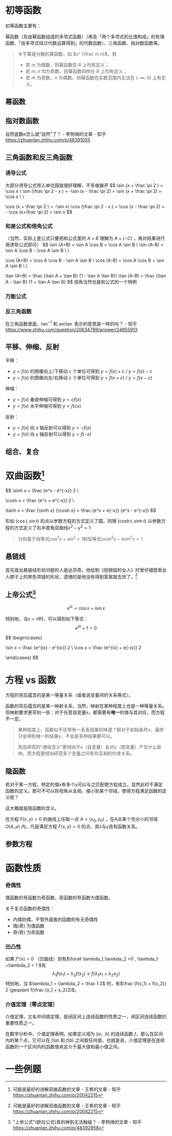 

# 初等函数

初等函数主要有：

幂函数（及由幂函数组成的多项式函数）（再及「两个多项式的比值构成」的有理函数、「由多项式经过代数运算得到」的代数函数）、三角函数、指对数函数等。

> 关于幂是分数的幂函数，如 $x^ {\frac m n}$，若
>
> * 若 $m$ 为偶数，则幂函数在 $R$ 上均有定义；
> * 若 $m,n$ 均为奇数，则幂函数同样在 $R$ 上均有定义；
> * 若 $m$ 为奇数，$n$ 为偶数，则幂函数在实数范围内无法在 $(-\infty ,0)$ 上有定义。

## 幂函数



## 指对数函数

自然底数e怎么就“自然”了？ - 李狗嗨的文章 - 知乎 https://zhuanlan.zhihu.com/p/48391055



## 三角函数和反三角函数

### 诱导公式

大部分诱导公式带入单位圆就很好理解，不多做展开
$$
\sin (x + \frac \pi 2 ) = \cos x \\
\sin (\frac \pi 2 - x ) = -\sin (x - \frac \pi 2) = \sin (x + \frac \pi 2) = \cos x \\
\\

\cos (x + \frac \pi 2 ) = -\sin x\\
\cos (\frac \pi 2 - x ) = \cos (x - \frac \pi 2) = - \cos (x+\frac \pi 2) = \sin x
$$


### 和差公式和倍角公式

（当然，实际上差公式只要把和公式里的 $A+B$  理解为 $A +(-C)$ ，再对结果进行用诱导公式即可）
$$
\sin (A+B) = \sin A \cos B + \cos A \sin B \\
\sin (A-B) = \sin A \cos B - \cos A \sin B \\
\\

\cos (A+B) = \cos A \cos B - \sin A \sin B \\
\cos (A-B) = \cos A \cos B + \sin A \sin B \\
\\

\tan (A+B) = \frac {\tan A + \tan B} {1 - \tan A \tan B}\\
\tan (A-B) = \frac {\tan A - \tan B} {1 + \tan A \tan B}
$$
倍角当然也是和公式的一个特例

### 万能公式





### 反三角函数



在三角函数里面，$\tan ^{-1}$ 和 $\arctan$ 表示的意思是一样的吗？ - 知乎 https://www.zhihu.com/question/20634799/answer/24855913



## 平移、伸缩、反射

平移：

* $y = f(x)$ 的图像向上/下移动 c 个单位可得到 $y = f(x) + c$ / $y= f(x) -c$
* $y = f(x)$ 的图像向左/右移动 c 个单位可得到 $y = f(x + c )$ / $y= f(x- c)$

伸缩：

* $y = f(x)$  垂直伸缩可得到 $y = cf(x)$
* $y=f(x)$ 水平伸缩可得到 $y = f(cx)$

反射：

* $y = f(x)$ 向 x 轴反射可以得到 $y = - f(x)$
* $y = f(x)$ 向 y 轴反射可以得到 $y = f(-x)$



## 组合、复合







# 双曲函数[^2]

$$
\sinh x = \frac {e^x - e^{-x}} 2  \\

\cosh x = \frac {e^x + e^{-x}} 2  \\

\tanh x = \frac {\sinh x} {\cosh x} = \frac {e^x + e{-x}} {e^x - e^{-x}}
$$



形如 $(\cos t, \sin t)$ 的点以参数方程的方式定义了圆，同理 $(\cosh t, \sinh t)$ 以参数方程的方式定义了右半直角双曲线$x^2 - y^2 =1$

> 分别基于恒等式$\cos ^2 x + \sin ^2 = 1$和恒等式$\cosh ^ 2 x - \sinh ^2 x = 1$

## 悬链线

首先提出悬链线形状问题的人是达芬奇。他绘制《抱银貂的女人》时曾仔细思索女人脖子上的黑色项链的形状，遗憾的是他没有得到答案就去世了。[^2]







## 上帝公式[^3]

$$
e^{ix} = \cos x + i \sin x
$$

特别地，当$x = \pi$时，可以得到如下等式：
$$
e^{i\pi}  + 1 = 0
$$





$$
\begin{cases}

\sin x = \frac {e^{ix} - e^{ix}} 2   \\
\cos x = \frac {e^{ix} + e{-ix}} 2 

\end{cases}
$$





# 方程 vs 函数

方程的背后蕴含的是某一等量关系（或者说变量间的关系等式）。

函数的背后蕴含的是某一映射关系，当然，映射在某种程度上也是一种等量关系。但映射要求更苛刻一些：对于任意自变量x，都需要有**唯一**的值与其对应，而方程不一定。

> 某种程度上，函数似乎还带有一丢丢因果的味道？即对于初始条件x，最终只会得到唯一的结果y，不会是多种结果都可以。
>
> 而且研究的“通俗含义”更倾向于x（自变量）会对y（因变量）产生什么影响，而方程更倾向研究多个变量之间有何互相的约束关系。



## 隐函数

若对于某一方程，特定的值x有多个y可以与之匹配使方程成立，显然此时不满足函数的定义。那可不可以将视角从全局，缩小到某个邻域，使得方程满足函数的定义呢？

这大概就是隐函数的含义。

在方程 $F(x,y) = 0$ 的曲线上任取一点 $A = (x_0, y_0 )$ ，在A点某个充分小的邻域$O(A, \rho)$ 内，凡是满足方程 $F(x,y) =0$ 的点，其x与y具有函数关系。





## 参数方程





# 函数性质

### 奇偶性

偶函数的导函数为奇函数，奇函数的导函数为偶函数。



关于复合函数的奇偶性：

* 内偶则偶，不管外面套的函数的有无奇偶性
* 偶(奇) 为偶函数
* 奇(奇) 为奇函数

### 凹凸性

如果 $f''(x) > 0$ （凹曲线）则有$\forall \lambda_1,\lambda_2 >0 , \lambda_1 +\lambda_2 = 1   $有
$$
\lambda_1 f(x_1) + \lambda_2 f(x_2) \geqslant f(\lambda_1x_1 + \lambda_2x_2)
$$
特别地，当 $\lambda_1 = \lambda_2 = \frac 1 2$ 时，有$\frac {f(x_1) + f(x_2)} 2 \geqslant f(\frac {x_1 + x_2}2)$。





### 介值定理（零点定理）

介值定理，又名中间值定理，是闭区间上连续函数的性质之一，闭区间连续函数的重要性质之一。

在数学分析中，介值定理表明，如果定义域为 $[a，b]$ 的连续函数 $f$，那么在区间内的某个点，它可以在 $f(a)$ 和 $f(b)$ 之间取任何值，也就是说，介值定理是在连续函数的一个区间内的函数值肯定介于最大值和最小值之间。









# 一些例题







[^1]:《普林斯顿微积分读本》
[^2]:可能是最好的讲解双曲函数的文章 - 王希的文章 - 知乎 https://zhuanlan.zhihu.com/p/20042215
[^3]:"上帝公式"(欧拉公式)真的神到无法触碰？ - 李狗嗨的文章 - 知乎 https://zhuanlan.zhihu.com/p/48392958

